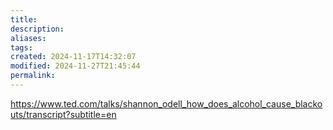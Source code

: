 ```yaml
---
title: 
description: 
aliases: 
tags: 
created: 2024-11-17T14:32:07
modified: 2024-11-27T21:45:44
permalink: 
---
```


https://www.ted.com/talks/shannon_odell_how_does_alcohol_cause_blackouts/transcript?subtitle=en
